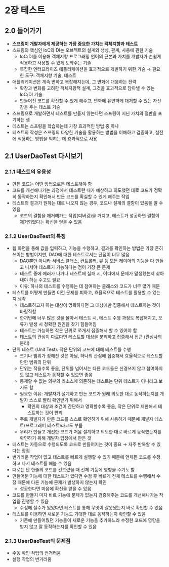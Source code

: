 # 2장 테스트

## 2.0 들어가기

- **스프링이 개발자에게 제공하는 가장 중요한 가치는 객체지향과 테스트**
- 스프링의 핵심인 IoC와 DI는 오브젝트의 설계와 생성, 관계, 사용에 관한 기술
    - IoC/DI를 이용해 객체지향 프로그래밍 언어의 근본과 가치를 개발자가 손쉽게 적용하고 사용할 수 있게 도와주는 기술
    - 복잡한 엔터프라이즈 애플리케이션을 효과적으로 개발하기 위한 기술 → 필요한 도구: 객체지향 기술, 테스트
- 애플리케이션은 계속 변하고 복잡해지는데, 그 변화에 대응하는 전략
    - 확장과 변화를 고려한 객체지향적 설계, 그것을 효과적으로 담아낼 수 있는 IoC/DI 기술
    - 만들어진 코드를 확신할 수 있게 해주고, 변화에 유연하게 대처할 수 있는 자신감을 주는 테스트 기술
- 스프링으로 개발하면서 테스트를 만들지 않는다면 스프링이 지닌 가치의 절반을 포기하는 셈
- 테스트는 스프링을 학습하는데 가장 효과적인 방법 중 하나
- 테스트의 작성은 스프링의 다양한 기술을 활용하는 방법을 이해하고 검증하고, 실전에 적용하는 방법을 익히는 데 효과적으로 사용

## 2.1 UserDaoTest 다시보기

### 2.1.1 테스트의 유용성

- 만든 코드는 어떤 방법으로든 테스트해야 함
- 코드를 개선해나가는 과정에서 테스트란 내가 예상하고 의도했던 대로 코드가 정확히 동작하는지 확인해서 만든 코드를 확실할 수 있게 해주는 작업
- 테스트의 결과가 원하는 대로 나오지 않는 경우, 코드나 설계의 결함이 있음을 알 수 있음
    - 코드의 결함을 제거해가는 작업(디버깅)을 거치고, 테스트가 성공하면 결함이 제거되었다는 확신을 얻을 수 있음

### 2.1.2 UserDaoTest의 특징

- 웹 화면을 통해 값을 입력하고, 기능을 수행하고, 결과를 확인하는 방법은 가장 흔히 쓰이는 방법이지만, DAO에 대한 테스트로서는 단점이 너무 많음
    - DAO뿐만 아니라 서비스 클래스, 컨트롤러, 뷰 등 모든 레이어의 기능을 다 만들고 나서야 테스트가 가능하다는 점이 가장 큰 문제
    - 테스트 중에 에러가 나거나 테스트에 실패 시, 어디에서 문제가 말생했는지 찾아내야 하는 수고도 필요
    - 이유: 하나의 테스트를 수행하는 데 참여하는 클래스와 코드가 너무 많기 때문
- 테스트를 어떻게 만들면 이런 문제를 피하고, 효율적으로 테스트를 활용할 수 있는지 생각
    - 테스트하고자 하는 대상이 명확하다면 그 대상에만 집중해서 테스트하는 것이 바람직함
    - 한꺼번에 너무 많은 것을 몰아서 테스트 시, 테스트 수행 과정도 복잡해지고, 오류가 발생 시 정확한 원인을 찾기 힘들어짐
    - 테스트는 가능하면 작은 단위로 쪼개서 집중해서 할 수 있어야 함
    - 테스트의 관심이 다르다면 테스트할 대상을 분리하고 집중해서 접근 (관심사의 분리)
- 단위 테스트 (Unit Test): 작은 단위의 코드에 대해 테스트를 수행
    - 크기나 범위가 정해진 것은 아님, 하나의 관심에 집중해서 효율적으로 테스트할 만한 범위의 단위
    - 단위는 작을수록 좋음, 단위를 넘어서는 다른 코드들은 신경쓰지 않고 참여하지도 않고 테스트가 동작할 수 있으면 좋음
    - 통제할 수 없는 외부의 리소스에 의존하는 테스트는 단위 테스트가 아니라고 보기도 함
    - 필요한 이유: 개발자가 설계하고 만든 코드가 원래 의도한 대로 동작하는지를 개발자 스스로 빨리 확인받기 위해서
        - 확인의 대상과 조건이 간단하고 명확할수록 좋음, 작은 단위로 제한해서 테스트하는 것이 편리
    - 주로 개발자가 만든 코드를 스스로 확인하기 위해 사용하기 때문에 개발자 테스트(프로그래머 테스트)라고도 부름
    - 우리가 만들고 개선한 코드가 처음 설계하고 의도한 대로 바르게 동작했는지를 확인하기 위해 개발자 입장에서 만든 것
- 테스트는 자동으로 수행되도록 코드로 만들어지는 것이 중요 → 자주 반복할 수 있다는 장점
- 번거러운 작업이 없고 테스트를 빠르게 실행할 수 있기 때문에 언제든 코드를 수정하고 나서 테스트를 해볼 수 있음
- 때로는 단 한줄의 코드를 건드렸을 때 전체 기능에 영향을 주기도 함
- 만들어둔 기능에 대한 테스트가 있다면 수정 후 빠르게 전체 테스트를 수행해서 수정 때문에 다른 기능에 문제가 발생하지 않는지 확인
    - 성공한다면 마음에 확신을 얻을 수 있음
- 코드를 만들지 마자 바로 기능에 문제가 없는지 검증해주는 코드를 개선해나가는 작업을 진행할 수 있음
    - 수정에 실수가 있었다면 테스트를 통해 무엇이 잘못됐는지 바로 확인할 수 있음
- 테스트를 이용하면 새로운 기능도 기대한 대로 동작하는지 확인할 수 있음
    - 기존에 만들어뒀던 기능들이 새로운 기능을 추가하느라 수정한 코드에 영향을 받지 않고 잘 동작하는지를 확인할 수 있음

### 2.1.3 UserDaoTest의 문제점

- 수동 확인 작업의 번거러움
- 실행 작업의 번거러움